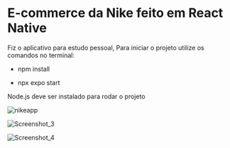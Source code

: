 # E-commerce da Nike feito em React Native

Fiz o aplicativo para estudo pessoal,
Para iniciar o projeto utilize os comandos no terminal:

- npm install

- npx expo start

Node.js deve ser instalado para rodar o projeto


![nikeapp](https://github.com/ggiordani95/nike-app/assets/94162641/5f4c9221-6764-40fb-9597-be1111e5f647)

![Screenshot_3](https://github.com/ggiordani95/nike-app/assets/94162641/56a5abe5-e99a-4c00-bbc7-22b1daae216a)

![Screenshot_4](https://github.com/ggiordani95/nike-app/assets/94162641/5cc28bca-0b5c-47f5-b296-8aedb9b6aade)
